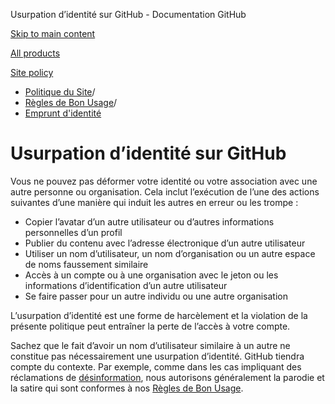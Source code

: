 Usurpation d’identité sur GitHub - Documentation GitHub

[Skip to main content](#main-content)

[All products](/fr)

[Site policy](/site-policy)

* [Politique du Site](/fr/site-policy)/
* [Règles de Bon Usage](/fr/site-policy/acceptable-use-policies)/
* [Emprunt d'identité](/fr/site-policy/acceptable-use-policies/github-impersonation)

Usurpation d’identité sur GitHub
==========

Vous ne pouvez pas déformer votre identité ou votre association avec une autre personne ou organisation. Cela inclut l’exécution de l’une des actions suivantes d’une manière qui induit les autres en erreur ou les trompe :

* Copier l’avatar d’un autre utilisateur ou d’autres informations personnelles d’un profil
* Publier du contenu avec l’adresse électronique d’un autre utilisateur
* Utiliser un nom d’utilisateur, un nom d’organisation ou un autre espace de noms faussement similaire
* Accès à un compte ou à une organisation avec le jeton ou les informations d’identification d’un autre utilisateur
* Se faire passer pour un autre individu ou une autre organisation

L’usurpation d’identité est une forme de harcèlement et la violation de la présente politique peut entraîner la perte de l’accès à votre compte.

Sachez que le fait d’avoir un nom d’utilisateur similaire à un autre ne constitue pas nécessairement une usurpation d’identité. GitHub tiendra compte du contexte. Par exemple, comme dans les cas impliquant des réclamations de [désinformation](/fr/site-policy/acceptable-use-policies/github-misinformation-and-disinformation), nous autorisons généralement la parodie et la satire qui sont conformes à nos [Règles de Bon Usage](/fr/site-policy/acceptable-use-policies/github-acceptable-use-policies).
